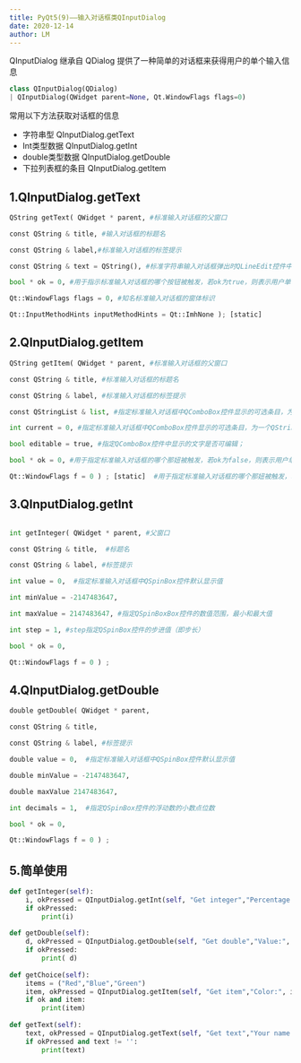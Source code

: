 ```yaml
---
title: PyQt5(9)——输入对话框类QInputDialog
date: 2020-12-14
author: LM
---
```


QInputDialog 继承自 QDialog 提供了一种简单的对话框来获得用户的单个输入信息

```python
class QInputDialog(QDialog)
| QInputDialog(QWidget parent=None, Qt.WindowFlags flags=0)
```

常用以下方法获取对话框的信息

- 字符串型   QInputDialog.getText
- Int类型数据    QInputDialog.getInt
- double类型数据    QInputDialog.getDouble 
- 下拉列表框的条目   QInputDialog.getItem 

## 1.QInputDialog.getText

```python
QString getText( QWidget * parent, #标准输入对话框的父窗口

const QString & title, #输入对话框的标题名

const QString & label,#标准输入对话框的标签提示

const QString & text = QString(), #标准字符串输入对话框弹出时QLineEdit控件中默认出现的文字

bool * ok = 0, #用于指示标准输入对话框的哪个按钮被触发，若ok为true，则表示用户单击了OK（确定）按钮，若ok为false，则表示用户单击了Cancel（取消）按钮

Qt::WindowFlags flags = 0, #知名标准输入对话框的窗体标识

Qt::InputMethodHints inputMethodHints = Qt::ImhNone ); [static]
```

## 2.QInputDialog.getItem

```python
QString getItem( QWidget * parent, #标准输入对话框的父窗口

const QString & title, #标准输入对话框的标题名

const QString & label, #标准输入对话框的标签提示

const QStringList & list, #指定标准输入对话框中QComboBox控件显示的可选条目，为一个QStringList对象

int current = 0, #指定标准输入对话框中QComboBox控件显示的可选条目，为一个QStringList对象

bool editable = true, #指定QComboBox控件中显示的文字是否可编辑；

bool * ok = 0, #用于指定标准输入对话框的哪个那妞被触发，若ok为false，则表示用户单击了Cancel（取消）按钮；

Qt::WindowFlags f = 0 ) ; [static]  #用于指定标准输入对话框的哪个那妞被触发，若ok为false，则表示用户单击了Cancel（取消）按钮；
```

## 3.QInputDialog.getInt

```python

int getInteger( QWidget * parent, #父窗口

const QString & title,  #标题名

const QString & label, #标签提示

int value = 0,  #指定标准输入对话框中QSpinBox控件默认显示值

int minValue = -2147483647,

int maxValue = 2147483647, #指定QSpinBoxBox控件的数值范围，最小和最大值

int step = 1, #step指定QSpinBox控件的步进值（即步长）

bool * ok = 0,

Qt::WindowFlags f = 0 ) ;
```

## 4.QInputDialog.getDouble 

```python
double getDouble( QWidget * parent,

const QString & title,

const QString & label, #标签提示

double value = 0,  #指定标准输入对话框中QSpinBox控件默认显示值

double minValue = -2147483647,

double maxValue 2147483647,

int decimals = 1,  #指定QSpinBox控件的浮动数的小数点位数

bool * ok = 0,

Qt::WindowFlags f = 0 ) ;
```

## 5.简单使用

```python
def getInteger(self):
    i, okPressed = QInputDialog.getInt(self, "Get integer","Percentage:", 28, 0, 100, 1)
    if okPressed:
        print(i)
 
def getDouble(self):
    d, okPressed = QInputDialog.getDouble(self, "Get double","Value:", 10.50, 0, 100, 10)
    if okPressed:
        print( d)
 
def getChoice(self):
    items = ("Red","Blue","Green")
    item, okPressed = QInputDialog.getItem(self, "Get item","Color:", items, 0, False)
    if ok and item:
        print(item)
 
def getText(self):
    text, okPressed = QInputDialog.getText(self, "Get text","Your name:", QLineEdit.Normal, "")
    if okPressed and text != '':
        print(text)
```

